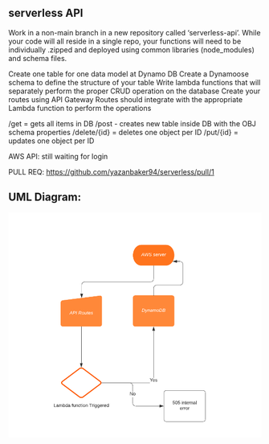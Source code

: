 ## serverless API
Work in a non-main branch in a new repository called ‘serverless-api’. While your code will all reside in a single repo, your functions will need to be individually .zipped and deployed using common libraries (node_modules) and schema files.

Create one table for one data model at Dynamo DB
Create a Dynamoose schema to define the structure of your table
Write lambda functions that will separately perform the proper CRUD operation on the database
Create your routes using API Gateway
Routes should integrate with the appropriate Lambda function to perform the operations




/get = gets all items in DB
/post - creates new table inside DB with the OBJ schema properties
/delete/{id} = deletes one object per ID
/put/{id} = updates one object per ID



AWS API:
still waiting for login

PULL REQ:
https://github.com/yazanbaker94/serverless/pull/1





## UML Diagram:
![UML for AWS](Flowchart.png)
